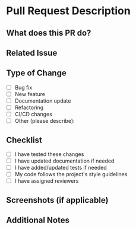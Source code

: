 # Pull Request Description

## What does this PR do?
<!-- Describe the changes and purpose of this pull request -->

## Related Issue
<!-- Link to the related issue (e.g., fixes #123) -->

## Type of Change

- [ ] Bug fix
- [ ] New feature
- [ ] Documentation update
- [ ] Refactoring
- [ ] CI/CD changes
- [ ] Other (please describe):

## Checklist

- [ ] I have tested these changes
- [ ] I have updated documentation if needed
- [ ] I have added/updated tests if needed
- [ ] My code follows the project's style guidelines
- [ ] I have assigned reviewers

## Screenshots (if applicable)

<!-- Add screenshots to help explain your changes -->

## Additional Notes
<!-- Any additional information for reviewers -->